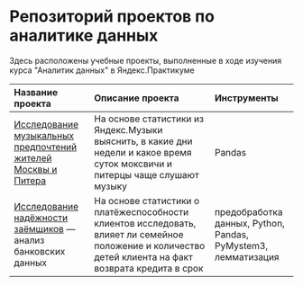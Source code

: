 # Репозиторий проектов по аналитике данных
Здесь расположены учебные проекты, выполненные в ходе изучения курса "Аналитик данных" в Яндекс.Практикуме

| **Название проекта**                  | **Описание проекта**                                          | **Инструменты**                                 |
|:--------------------------------------|:--------------------------------------------------------------|:------------------------------------------------|
|[Исследование музыкальных предпочтений жителей Москвы и Питера](https://github.com/asencour/Data-Analytics-Projects/tree/master/01_big_cities_music) |На основе статистики из Яндекс.Музыки выяснить, в какие дни недели и какое время суток моксвичи и питерцы чаще слушают музыку |Pandas |
|[Исследование надёжности заёмщиков](https://github.com/asencour/Data-Analytics-Projects/tree/master/02_bank_analytics) — анализ банковских данных |На основе статистики о платёжеспособности клиентов исследовать, влияет ли семейное положение и количество детей клиента на факт возврата кредита в срок | предобработка данных, Python, Pandas, PyMystem3, лемматизация|
